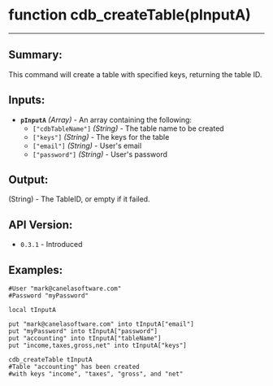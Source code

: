 # function cdb_createTable(pInputA)
---

## Summary:
This command will create a table with specified keys, returning the table ID.

## Inputs:
* **`pInputA`** *(Array)* - An array containing the following:
    * `["cdbTableName"]` *(String)* - The table name to be created
    * `["keys"]` *(String)* - The keys for the table
    * `["email"]` *(String)* - User's email
    * `["password"]` *(String)* - User's password

## Output:
(String) - The TableID, or empty if it failed.

## API Version:
* `0.3.1` - Introduced

## Examples:
```
#User "mark@canelasoftware.com"
#Password "myPassword"

local tInputA

put "mark@canelasoftware.com" into tInputA["email"]
put "myPassword" into tInputA["password"]
put "accounting" into tInputA["tableName"]
put "income,taxes,gross,net" into tInputA["keys"]

cdb_createTable tInputA
#Table "accounting" has been created
#with keys "income", "taxes", "gross", and "net"
``` 
